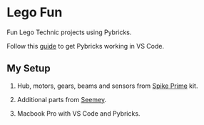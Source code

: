 # Lego Fun

Fun Lego Technic projects using Pybricks.

Follow this [guide](https://pybricks.com/projects/tutorials/dev/tools/vscode/ 'Pybricks in VS code') to get Pybricks working in VS Code.

## My Setup

1. Hub, motors, gears, beams and sensors from [Spike Prime](https://education.lego.com/en-us/products/lego-education-spike-prime-set/45678/) kit.

2. Additional parts from [Seemey](https://www.amazon.com/Connectors-Building-Accessories-Connector-Absorber/dp/B0B6ZVZ2C9?ref_=ast_sto_dp).

3. Macbook Pro with VS Code and Pybricks.
